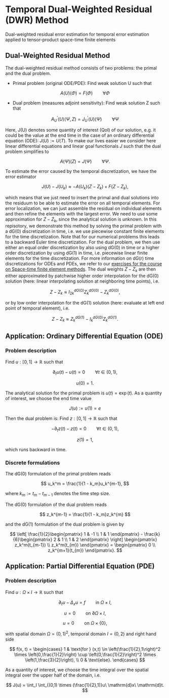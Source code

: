 # Temporal Dual-Weighted Residual (DWR) Method
Dual-weighted residual error estimation for temporal error estimation applied to tensor-product space-time finite elements

## Dual-Weighted Residual Method
The dual-weighted residual method consists of two problems: the primal and the dual problem.

- Primal problem (original ODE/PDE): Find weak solution U such that

$$
A(U)(\Phi) = F(\Phi) \qquad \forall \Phi
$$

- Dual problem (measures adjoint sensitivity): Find weak solution Z such that

$$
A^{'}_U(U)(\Psi, Z) = J^{'}_U(U)(\Psi) \qquad \forall \Psi
$$

Here, J(U) denotes some quantity of interest (QoI) of our solution, e.g. it could be the value at the end time in the case of an ordinary differential equation (ODE): $J(U) := U(T)$.
To make our lives easier we consider here linear differential equations and linear goal functionals $J$ such that the dual problem simplifies to

$$
A(\Psi)(Z) = J(\Psi) \qquad \forall \Psi.
$$

To estimate the error caused by the temporal discretization, we have the error estimator

$$
J(U) - J(U_k) \approx - A(U_k)(Z - Z_k) + F(Z - Z_k),
$$

which means that we just need to insert the primal and dual solutions into the residuum to be able to estimate the error on all temporal elements. For error localization, we can just assemble the residual on individual elements and then refine the elements with the largest error. 
We need to use some approximation for $Z - Z_k$, since the analytical solution is unknown.
In this repisotory, we demonstrate this method by solving the primal problem with a dG(0) discretization in time, i.e. we use piecewise constant finite elements for the time discretization. Note that for our numerical problems this leads to a backward Euler time discretization. 
For the dual problem, we then use either an equal order discretization by also using dG(0) in time or a higher order discretization by using dG(1) in time, i.e. piecewise linear finite elements for the time discretization.
For more information on dG(r) time discretizations for ODEs and PDEs, we refer to our [exercises for the course on Space-time finite element methods](https://github.com/mathmerizing/SpaceTimeFEM_2023-2024).
The dual weights $Z - Z_k$ are then either approximated by patchwise higher order interpolation for the dG(0) solution (here: linear interpolating solution at neighboring time points), i.e.


$$
Z - Z_k \approx I_{2k}^{dG(0)} Z_k^{dG(0)} - Z_k^{dG(0)},
$$

or by low order interpolation for the dG(1) solution (here: evaluate at left end point of temporal element), i.e.

$$
Z - Z_k \approx Z_k^{dG(1)} - I_k^{dG(0)}Z_k^{dG(1)}.
$$

## Application: Ordinary Differential Equation (ODE)

### Problem description
Find $u: [0,1] \rightarrow \mathbb{R}$ such that

$$
\partial_t u(t) - u(t) = 0 \qquad \forall t \in (0,1),
$$


$$
u(0) = 1.
$$

The analytical solution for the primal problem is $u(t) = \exp(t)$. As a quantity of interest, we choose the end time value

$$
J(u) := u(1) = e
$$

Then the dual problem is: Find $z: [0,1] \rightarrow \mathbb{R}$ such that

$$
 -\partial_t z(t) - z(t) = 0 \qquad \forall t \in (0,1),
$$

$$
z(1) = 1,
$$

which runs backward in time.

### Discrete formulations
The dG(0) formulation of the primal problem reads

$$
u_k^m = \frac{1}{1 - k_m}u_k^{m-1},
$$

where $k_m := t_m - t_{m-1}$ denotes the time step size.

The dG(0) formulation of the dual problem reads


$$
z_k^{m-1} = \frac{1}{1 - k_m}z_k^{m}
$$

and the dG(1) formulation of the dual problem is given by

$$
 \left[ \frac{1}{2}\begin{pmatrix}
        1 & -1 \\ 
        1 & 1
    \end{pmatrix} - 
    \frac{k}{6}\begin{pmatrix}
        2 & 1 \\
        1 & 2
    \end{pmatrix} \right] \begin{pmatrix}
        z_k^m(t_{m-1}) \\ 
        z_k^m(t_{m})
    \end{pmatrix} = \begin{pmatrix}
        0 \\ 
        z_k^{m+1}(t_{m}) 
    \end{pmatrix}.
$$

## Application: Partial Differential Equation (PDE)

### Problem description

Find $u: \Omega \times I \rightarrow \mathbb{R}$ such that

$$
\partial_t u - \Delta_x u = f \qquad \text{in } \Omega \times I,
$$

$$
u = 0 \qquad \text{on } \partial \Omega \times I,
$$

$$
u = 0 \qquad \text{on } \Omega \times \{ 0 \},
$$

with spatial domain $\Omega = (0,1)^2$, temporal domain $I = (0,2)$ and right hand side

$$
 f(x, t) = \begin{cases}
        1 & \text{for } (x,t) \in \left(\frac{1}{2},1\right)^2 \times \left(0,\frac{1}{2}\right) \cup \left(0,\frac{1}{2}\right)^2 \times \left(1,\frac{3}{2}\right), \\
        0 & \text{else}.
    \end{cases}
$$

As a quantity of interest, we choose the time integral over the spatial integral over the upper half of the domain, i.e.

$$
    J(u) = \int_I \int_{(0,1) \times (\frac{1}{2},1)}u\ \mathrm{d}x\ \mathrm{d}t.
$$

